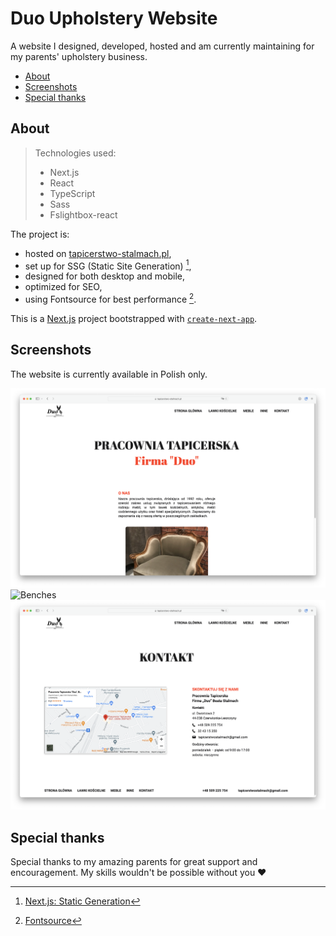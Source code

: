 # Duo Upholstery Website
A website I designed, developed, hosted and am currently maintaining for my parents' upholstery business.

- [About](#about)
- [Screenshots](#screenshots)
- [Special thanks](#special-thanks)

## About

> Technologies used:
> - Next.js
> - React
> - TypeScript
> - Sass
> - Fslightbox-react

The project is:
- hosted on 
[tapicerstwo-stalmach.pl](https://tapicerstwo-stalmach.pl/),
- set up for SSG (Static Site Generation) [^1],
- designed for both desktop and mobile,
- optimized for SEO,
- using Fontsource for best performance [^2].

This is a [Next.js](https://nextjs.org/) project bootstrapped with [`create-next-app`](https://github.com/vercel/next.js/tree/canary/packages/create-next-app).

## Screenshots

The website is currently available in Polish only.

![Home](./images/home.png)
![Benches](./images/benches.png)
![Contact](./images/contact.png)

## Special thanks
Special thanks to my amazing parents for great support and encouragement.
My skills wouldn't be possible without you ❤️

[^1]: [Next.js: Static Generation](https://nextjs.org/docs/pages/building-your-application/rendering/static-site-generation)

[^2]: [Fontsource](https://fontsource.org/docs/getting-started/introduction)